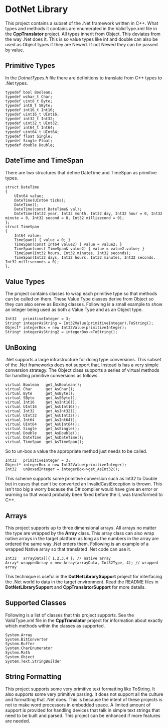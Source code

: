 # DotNet Library
This project contains a subset of the .Net framework written in C++. What types and methods it contains are enumerated
in the ValidType.xml file in the **CppTranslator** project. All types inherit from Object. This deviates from the way .Net
does it. This is so value types like int and double can also be used as Object types if they are Newed. If not Newed they can be
passed by value.

## Primitive Types
In the _DotnetTypes.h_ file there are definitions to translate from C++ types to .Net types.
```
typedef bool Boolean;
typedef wchar_t Char;
typedef uint8_t Byte;
typedef int8_t SByte;
typedef int16_t Int16;
typedef uint16_t UInt16;
typedef int32_t Int32;
typedef uint32_t UInt32;
typedef int64_t Int64;
typedef uint64_t UInt64;
typedef float Single;
typedef Single Float;
typedef double Double;
```

## DateTime and TimeSpan
There are two structures that define DateTime and TimeSpan as primitive types.
```
struct DateTime
{
    UInt64 value;
    DateTime(UInt64 ticks);
    DateTime();
    DateTime(const DateTime& val);
    DateTime(Int32 year, Int32 month, Int32 day, Int32 hour = 0, Int32 minute = 0, Int32 second = 0, Int32 millisecond = 0);
};
struct TimeSpan
{
    Int64 value;
    TimeSpan() { value = 0; }
    TimeSpan(const Int64 value2) { value = value2; }
    TimeSpan(const TimeSpan& value2) { value = value2.value; }
    TimeSpan(Int32 hours, Int32 minutes, Int32 seconds);
    TimeSpan(Int32 days, Int32 hours, Int32 minutes, Int32 seconds, Int32 milliseconds = 0);
};
```
## Value Types
The project contains classes to wrap each primitive type so that methods can be called on them.
These Value Type classes derive from Object so they can also serve as Boxing classes.
Following is a small example to show an integer being used as both a Value Type and as an Object type.
```
Int32   primitiveInteger = 3;
String* integerAsString = Int32Value(primitiveInteger).ToString();
Object* integerBox = new Int32Value(primitiveInteger);
String* integerAsString2 = integerBox->ToString();
```

## UnBoxing
.Net supports a large infrastructure for doing type conversions. This subset of the .Net frameworks does not
support that. Instead is has a very simple conversion strategy. The Object class supports a series of
virtual methods for handling primitive conversions as follows.
```
virtual Boolean   get_AsBoolean();
virtual Char      get_AsChar();
virtual Byte      get_AsByte();
virtual SByte     get_AsSByte();
virtual Int16     get_AsInt16();
virtual UInt16    get_AsUInt16();
virtual Int32     get_AsInt32();
virtual UInt32    get_AsUInt32();
virtual Int64     get_AsInt64();
virtual UInt64    get_AsUInt64();
virtual Single    get_AsSingle();
virtual Double    get_AsDouble();
virtual DateTime  get_AsDateTime();
virtual TimeSpan  get_AsTimeSpan();
```

So to un-box a value the appropriate method just needs to be called.
```
Int32   primitiveInteger = 3;
Object* integerBox = new Int32Value(primitiveInteger);
Int32   unBoxedInteger = integerBox->get_AsInt32();
```
 
This scheme supports some primitive conversion such as Int32 to Double but in cases that can't be converted
 an InvalidCastException is thrown. This isn't too big a worry because the C# compiler would have
give an error or warning so that would probably been fixed before the IL was transformed to C++.

## Arrays
This project supports up to three dimensional arrays. All arrays no matter the type are wrapped by the **Array** class.
This array class can also wrap native arrays in the target platform as long as the numbers in the array
are ordered the same way .Net orders them. Following is an example of a wrapped Native array so that
translated .Net code can use it.
```
Int32   arrayData[]{ 1,2,3,4 }; // native array
Array* wrappedArray = new Array(arrayData, Int32Type, 4); // wrapped array
```
This technique is useful in the **DotNetLibrarySupport** project for interfacing the .Net world to data in
the target environment. Read the README files in **DotNetLibrarySupport** and **CppTranslatorSupport** for
more details.

## Supported Classes
Following is a list of classes that this project supports. See the ValidType.xml file in the **CppTranslator** project for
information about exactly which methods within the classes as supported.
```
System.Array
System.BitConverter
System.Buffer
System.CharEnumerator
System.Math
System.Object
System.Text.StringBuilder
```
## String Formatting
This project supports some very primitive text formatting like ToString. It also supports some very primitive
parsing. It does not support all the culture and formatting that .Net does. This is because the intent of
these projects is not to make word processors in embedded space. A limited amount of support is provided
for handling devices that talk in simple text strings that need to be built and parsed. This project can be enhanced
if more features are needed.
